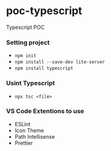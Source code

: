 # poc-typescript
Typescript POC


### Setting project
- `npm init`
- `npm install --save-dev lite-server`
- `npm install typescript`

### Usint Typescript
- `npx tsc <file>`


### VS Code Extentions to use
- ESLint
- Icon Theme
- Path Intellisense
- Prettier

